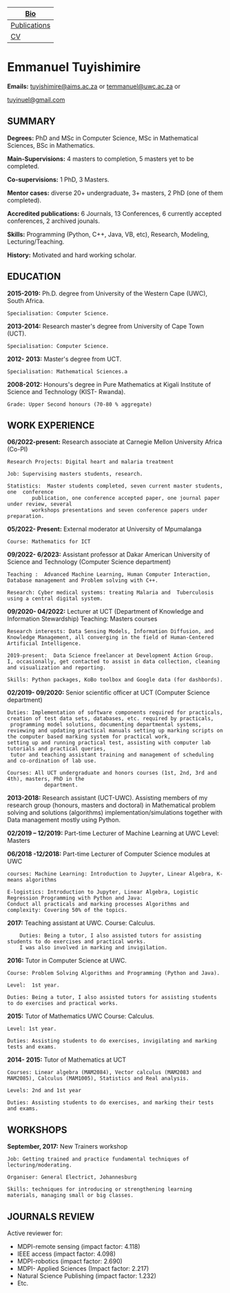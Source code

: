 |[Bio](https://etuyishimire.github.io/Bio)|
| --- |
|[Publications](https://etuyishimire.github.io/Publications/)|
|[CV](https://etuyishimire.github.io/CV/)|

 
# Emmanuel Tuyishimire 

**Emails:** tuyishimire@aims.ac.za or temmanuel@uwc.ac.za or 

tuyinuel@gmail.com



## SUMMARY

**Degrees:** PhD and  MSc in Computer Science, MSc in Mathematical Sciences, BSc in Mathematics.

**Main-Supervisions:** 4 masters to completion, 5 masters yet to be completed.

**Co-supervisions:** 1 PhD,  3 Masters.

**Mentor cases:** diverse 20+  undergraduate, 3+  masters, 2 PhD (one of them completed).

**Accredited publications:**  6 Journals, 13 Conferences, 6 currently accepted conferences,  2 archived jounals.

**Skills:** Programming (Python, C++, Java, VB, etc), Research, Modeling, Lecturing/Teaching. 

**History:** Motivated and hard working scholar.

## EDUCATION

**2015-2019:**	Ph.D. degree from University of the Western Cape (UWC), South Africa.
	
 	Specialisation:	Computer Science.


**2013-2014:**      Research master's degree from University of Cape Town (UCT).

	Specialisation: Computer Science.

**2012- 2013:**	Master's degree from UCT.

	Specialisation: Mathematical Sciences.a

**2008-2012:**	Honours's degree in Pure Mathematics at Kigali Institute
of Science and Technology (KIST- Rwanda).

	Grade: Upper Second honours (70-80 % aggregate)

## WORK EXPERIENCE

**06/2022-present:** Research associate  at Carnegie Mellon University Africa (Co-PI)

	Research Projects: Digital heart and malaria treatment
 
	Job: Supervising masters students, research. 
 
	Statistics:  Master students completed, seven current master students, one  conference
            publication, one conference accepted paper, one journal paper under review, several
            workshops presentations and seven conference papers under preparation.

**05/2022- Present:** External moderator at University of Mpumalanga

	Course: Mathematics for ICT

**09/2022- 6/2023:** Assistant professor at Dakar American University of Science and Technology  (Computer Science department) 

	Teaching :  Advanced Machine Learning, Human Computer Interaction, Database management and Problem solving with C++. 
 
	Research: Cyber medical systems: treating Malaria and  Tuberculosis using a central digital system.

**09/2020- 04/2022:** Lecturer at UCT (Department of Knowledge and Information Stewardship) Teaching: Masters courses 

	Research interests: Data Sensing Models, Information Diffusion, and Knowledge Management, all converging in the field of Human-Centered Artificial Intelligence.

	2019-present:  Data Science freelancer at Development Action Group.
	I, occasionally, get contacted to assist in data collection, cleaning and visualization and reporting.
 
	Skills: Python packages, KoBo toolbox and Google data (for dashbords).

**02/2019- 09/2020:** Senior scientific officer at UCT (Computer Science department)

	Duties: Implementation of software components required for practicals, creation of test data sets, databases, etc. required by practicals,
	 programming model solutions, documenting departmental systems, 
 	reviewing and updating practical manuals setting up marking scripts on the computer based marking system for practical work, 
 	setting up and running practical test, assisting with computer lab tutorials and practical queries, 
	 tutor and teaching assistant training and management of scheduling and co-ordination of lab use.

	Courses: All UCT undergraduate and honors courses (1st, 2nd, 3rd and 4th), masters, PhD in the 
                department.
		
**2013-2018:**	Research assistant (UCT-UWC).
Assisting members of my research group (honours, masters and doctoral) in Mathematical problem solving and solutions (algorithms)
implementation/simulations together with Data management mostly using Python.

**02/2019 – 12/2019:** Part-time Lecturer of Machine Learning at UWC Level: Masters

**06/2018 -12/2018:** Part-time Lecturer of Computer Science modules at UWC

	courses: Machine Learning: Introduction to Jupyter, Linear Algebra, K-means algorithms

	E-logistics: Introduction to Jupyter, Linear Algebra, Logistic Regression Programming with Python and Java:
 	Conduct all practicals and marking processes Algorithms and complexity: Covering 50% of the topics.

**2017:** Teaching assistant at UWC. Course: Calculus.

		Duties:	Being a tutor, I also assisted tutors for assisting students to do exercises and practical works. 
  		I was also involved in marking and invigilation.

**2016:** Tutor in Computer Science at UWC.

	Course:	Problem Solving Algorithms and Programming (Python and Java).

	Level:	1st year.

	Duties: Being a tutor, I also assisted tutors for assisting students to do exercises and practical works.

**2015:** Tutor of Mathematics UWC Course:	Calculus.

	Level: 1st year.

	Duties: Assisting students to do exercises, invigilating and marking tests and exams.

**2014- 2015:**	Tutor of Mathematics at UCT

	Courses: Linear algebra (MAM2084), Vector calculus (MAM2083 and MAM2085), Calculus (MAM1005), Statistics and Real analysis.

	Levels: 2nd and 1st year

	Duties: Assisting students to do exercises, and marking their tests and exams.

## WORKSHOPS

**September, 2017:**	New Trainers workshop

	Job: Getting trained and practice fundamental techniques of lecturing/moderating.

	Organiser: General Electrict, Johannesburg

	Skills: techniques for introducing or strengthening learning materials, managing small or big classes.


## JOURNALS REVIEW

Active reviewer for:

   -  MDPI-remote sensing (impact factor: 4.118)
   - IEEE access (impact factor: 4.098)
   -  MDPI-robotics (impact factor: 2.690)
   - MDPI- Applied Sciences (Impact factor: 2.217)
   -  Natural Science Publishing (impact factor: 1.232)
   -   Etc.




